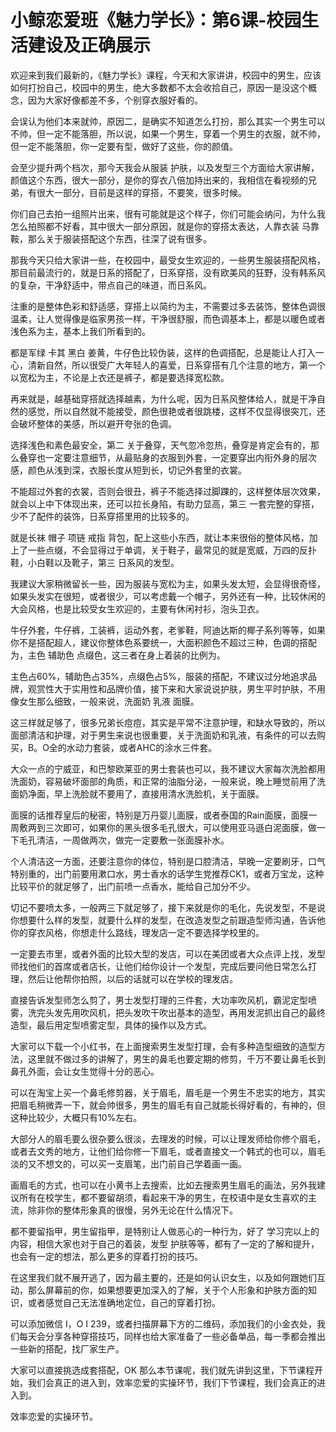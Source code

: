 # 小鲸恋爱班《魅力学长》：第6课-校园生活建设及正确展示

欢迎来到我们最新的，《魅力学长》课程，今天和大家讲讲，校园中的男生，应该如何打扮自己，校园中的男生，绝大多数都不太会收拾自己，原因一是没这个概念，因为大家好像都差不多，个别穿衣服好看的。

会误认为他们本来就帅，原因二，是确实不知道怎么打扮，那么其实一个男生可以不帅，但一定不能落胆，所以说，如果一个男生，穿着一个男生的衣服，就不帅，但一定不能落胆，你一定要有型，做好了这些，你的颜值。

会至少提升两个档次，那今天我会从服装 护肤，以及发型三个方面给大家讲解，颜值这个东西，很大一部分，是你的穿衣八倍加持出来的，我相信在看视频的兄弟，有很大一部分，目前是这样的穿搭，不要笑，很多时候。

你们自己去拍一组照片出来，很有可能就是这个样子，你们可能会纳问，为什么我怎么拍照都不好看，其中很大一部分原因，就是你的穿搭太表达，人靠衣装 马靠鞍，那么关于服装搭配这个东西，往深了说有很多。

那我今天只给大家讲一些，在校园中，最受女生欢迎的，一些男生服装搭配风格，那目前最流行的，就是日系的搭配了，日系穿搭，没有欧美风的狂野，没有韩系风的复杂，干净舒适中，带点自己的味道，而日系风。

注重的是整体色彩和舒适感，穿搭上以简约为主，不需要过多去装饰，整体色调很温柔，让人觉得像是临家男孩一样，干净很舒服，而色调基本上，都是以暖色或者浅色系为主，基本上我们所看到的。

都是军绿 卡其 黑白 姜黄，牛仔色比较伪装，这样的色调搭配，总是能让人打入一心，清新自然，所以很受广大年轻人的喜爱，日系穿搭有几个注意的地方，第一个 以宽松为主，不论是上衣还是裤子，都是要选择宽松款。

再来就是，越基础穿搭就选择越素，为什么呢，因为日系风整体给人，就是干净自然的感觉，所以自然就不能接受，颜色很艳或者很跳楼，这样不仅显得很突兀，还会破坏整体的美感，所以避开夸张的色调。

选择浅色和素色最安全，第二 关于叠穿，天气忽冷忽热，叠穿是肯定会有的，那么叠穿也一定要注意细节，从最贴身的衣服到外套，一定要穿出内衔外身的层次感，颜色从浅到深，衣服长度从短到长，切记外套里的衣裳。

不能超过外套的衣裳，否则会很丑，裤子不能选择过脚踝的，这样整体层次效果，就会以上中下体现出来，还可以拉长身陷，有助力显高，第三 一套完整的穿搭，少不了配件的装饰，日系穿搭里用的比较多的。

就是长袜 帽子 项链 戒指 背包，配上这些小东西，就让本来很俗的整体风格，加上了一些点缀，不会显得过于单调，关于鞋子，最常见的就是宽威，万四的反扑鞋，小白鞋以及靴子，第三 日系风的发型。

我建议大家稍微留长一些，因为服装与宽松为主，如果头发太短，会显得很奇怪，如果头发实在很短，或者很少，可以考虑戴一个帽子，另外还有一种，比较休闲的大会风格，也是比较受女生欢迎的，主要有休闲衬衫，泡头卫衣。

牛仔外套，牛仔裤，工装裤，运动外套，老爹鞋，阿迪达斯的椰子系列等等，如果你不是搭配超人，建议你整体色系要统一，大面积颜色不超过三种，色调的搭配为，主色 辅助色 点缀色，这三者在身上着装的比例为。

主色占60%，辅助色占35%，点缀色占5%，服装的搭配，不建议过分地追求品牌，观赏性大于实用性和品牌价值，接下来和大家说说护肤，男生平时护肤，不用像女生那么细致，一般来说，洗面奶 乳液 面膜。

这三样就足够了，很多兄弟长痘痘，其实是平常不注意护理，和缺水导致的，所以面部清洁和护理，对于男生来说也很重要，关于洗面奶和乳液，有条件的可以去购买，B。O全的水动力套装，或者AHC的涂水三件套。

大众一点的宁威亚，和巴黎欧莱亚的男士套装也可以，我不建议大家每次洗脸都用洗面奶，容易破坏面部的角质，和正常的油脂分泌，一般来说，晚上睡觉前用了洗面奶净面，早上洗脸就不要用了，直接用清水洗脸机，关于面膜。

面膜的话推荐皇后的秘密，特别是万丹婴儿面膜，或者泰国的Rain面膜，面膜一周敷两到三次即可，如果你的黑头很多毛孔很大，可以使用亚马遜白泥面膜，做一下毛孔清洁，一周做两次，做完一定要敷一张面膜补水。

个人清洁这一方面，还要注意你的体位，特别是口腔清洁，早晚一定要刷牙，口气特别重的，出门前要用漱口水，男士香水的话学生党推荐CK1，或者万宝龙，这种比较平价的就足够了，出门前喷一点香水，能给自己加分不少。

切记不要喷太多，一般两三下就足够了，接下来就是你的毛化，先说发型，不是说你想要什么样的发型，就要什么样的发型，在改造发型之前跟造型师沟通，告诉他你的穿衣风格，你想走什么路线，理发店一定不要选择学校里的。

一定要去市里，或者外面的比较大型的发店，可以在美团或者大众点评上找，发型师找他们的首席或者店长，让他们给你设计一个发型，完成后要问他日常怎么打理，然后让他帮你拍照，以后的话就可以在学校的理发店。

直接告诉发型师怎么剪了，男士发型打理的三件套，大功率吹风机，霸泥定型喷雾，洗完头发先用吹风机，把头发吹干吹出基本的造型，再用发泥抓出自己的最终造型，最后用定型喷雾定型，具体的操作以及方式。

大家可以下载一个小红书，在上面搜索男生发型打理，会有多种造型细致的造型方法，这里就不做过多的讲解了，男生的鼻毛也要定期的修剪，千万不要让鼻毛长到鼻孔外面，会让女生觉得十分的恶心。

可以在淘宝上买一个鼻毛修剪器，关于眉毛，眉毛是一个男生不忠实的地方，其实把眉毛稍微弄一下，就会帅很多，男生的眉毛有自己就能长得好看的，有神的，但这种比较少，大概只有10%左右。

大部分人的眉毛要么很杂要么很淡，去理发的时候，可以让理发师给你修个眉毛，或者去文秀的地方，让他们给你修一下眉毛，或者直接文一个韩式的也可以，眉毛淡的又不想文的，可以买一支眉笔，出门前自己学着画一画。

画眉毛的方式，也可以在小黄书上去搜索，比如去搜索男生眉毛的画法，另外我建议所有在校学生，都不要留胡须，看起来干净的男生，在校语中是女生喜欢的主流，除非你的整体形象真的很慢，另外无论在什么情况下。

都不要留指甲，男生留指甲，是特别让人做恶心的一种行为，好了 学习完以上的内容，相信大家也对于自己的着装，发型 护肤等等，都有了一定的了解和提升，也会有一定的想法，那么更多的穿着打扮的技巧。

在这里我们就不展开逃了，因为最主要的，还是如何认识女生，以及如何跟她们互动，那么屏幕前的你，如果想要更加深入的了解，关于个人形象和护肤方面的知识，或者感觉自己无法准确地定位，自己的穿着打扮。

可以添加微信 I，O I 239，或者扫描屏幕下方的二维码，添加我们的小金衣处，我们每天会分享各种穿搭技巧，同样也给大家准备了一些必备单品，每一季都会推出一些新的搭配，找厂家生产。

大家可以直接挑选成套搭配，OK 那么本节课呢，我们就先讲到这里，下节课程开始，我们会真正的进入到，效率恋爱的实操环节，我们下节课程，我们会真正的进入到。

效率恋爱的实操环节。